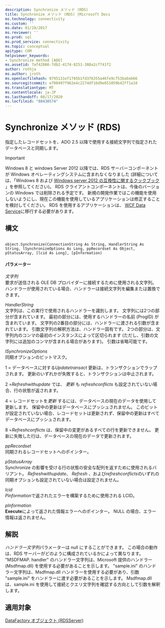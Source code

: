 ```yaml
---
description: Synchronize メソッド (RDS)
title: Synchronize メソッド (RDS) |Microsoft Docs
ms.technology: connectivity
ms.custom: ''
ms.date: 01/19/2017
ms.reviewer: ''
ms.prod: sql
ms.prod_service: connectivity
ms.topic: conceptual
apitype: COM
helpviewer_keywords:
- Synchronize method [ADO]
ms.assetid: 7af42866-7db2-4174-8251-388a2cf741f2
author: rothja
ms.author: jroth
ms.openlocfilehash: 0795131ef1765b1fd376355a46fe9cf53ba6eb66
ms.sourcegitcommit: e700497f962e4c2274df16d9e651059b42ff1a10
ms.translationtype: MT
ms.contentlocale: ja-JP
ms.lasthandoff: 08/17/2020
ms.locfileid: "88438574"
---
```

# <a name="synchronize-method-rds"></a>Synchronize メソッド (RDS)
指定したレコードセットを、ADO 2.5 以降で使用する接続文字列で指定されたデータベースと同期します。  
  
> [!IMPORTANT]
>  Windows 8 と windows Server 2012 以降では、RDS サーバーコンポーネントが Windows オペレーティングシステムに含まれなくなりました (詳細については、「Windows 8 および [Windows server 2012 の互換性に関するクックブック](https://www.microsoft.com/download/details.aspx?id=27416) 」を参照してください)。 RDS クライアントコンポーネントは、今後のバージョンの Windows では削除される予定です。 新規の開発作業ではこの機能を使用しないようにし、現在この機能を使用しているアプリケーションは修正することを検討してください。 RDS を使用するアプリケーションは、 [WCF Data Service](https://go.microsoft.com/fwlink/?LinkId=199565)に移行する必要があります。  
  
## <a name="syntax"></a>構文  
  
```  
  
object.Synchronize(ConnectionString As String, HandlerString As String, lSynchronizeOptions As Long, ppRecordset As Object, pStatusArray, [lcid As Long], [pInformation)  
```  
  
#### <a name="parameters"></a>パラメーター  
 *文字列*  
 要求が送信される OLE DB プロバイダーに接続するために使用される文字列。 ハンドラーが使用されている場合、ハンドラーは接続文字列を編集または置換できます。  
  
 *HandlerString*  
 文字列は、この実行で使用されるハンドラーを識別します。 文字列には2つの部分が含まれています。 最初の部分には、使用するハンドラーの名前 (ProgID) が含まれています。 文字列の2番目の部分には、ハンドラーに渡される引数が含まれています。 引数文字列の解釈方法は、ハンドラー固有です。 2つの部分は、文字列内のコンマの最初のインスタンスによって区切られます (ただし、引数の文字列には追加のコンマが含まれる場合があります)。 引数は省略可能です。  
  
 *lSynchronizeOptions*  
 同期オプションのビットマスク。  
  
 1 = データベースに対する*Updatetransact* 更新は、トランザクションでラップされます。 更新のいずれかが失敗すると、トランザクションは中止されます。  
  
 2 =*Refreshwithupdate* では、 *更新* も *refreshconflicts* も設定されていない場合、行の状態が返されます。  
  
 4 = レコードセットを*更新* するには、データベースの現在のデータを使用して更新します。 保留中の更新はデータベースにプッシュされません。 このビットが設定されていない場合、レコードセットは更新されず、保留中の更新はすべてデータベースにプッシュされます。  
  
 8 =*Refreshconflicts* は、保留中の変更があるすべての行を更新できません。 更新に失敗した行は、データベースの現在のデータで更新されます。  
  
 *ppRecordset*  
 同期されるレコードセットへのポインター。  
  
 *pStatusArray*  
 Synchronize の影響を受ける行の状態の安全な配列を返すために使用されるバリアント。 *Refreshwithupdate*、 *Refresh* 、および*refreshconflicts*のいずれの同期オプションも設定されていない場合は設定されません。  
  
 *lcid*  
 *Pinformation*で返されたエラーを構築するために使用される LCID。  
  
 *pInformation*  
 **Execute**によって返された情報エラーへのポインター。 NULL の場合、エラー情報は返されません。  
  
## <a name="remarks"></a>解説  
 *ハンドラー文字列*パラメーターは null にすることができます。 この場合の動作は、RDS サーバーがどのように構成されているかによって異なります。 "MSDFMAP. handler" のハンドラー文字列は、Microsoft 提供のハンドラー (Msdfmap.dll) を使用する必要があることを示します。 "sample.ini" のハンドラー文字列は、Msdfmap.dll ハンドラーを使用する必要があり、引数 "sample.ini" をハンドラーに渡す必要があることを示します。 Msdfmap.dll は、sample.ini を使用して接続とクエリ文字列を確認する方向として引数を解釈します。  
  
## <a name="applies-to"></a>適用対象  
 [DataFactory オブジェクト (RDSServer)](../../../ado/reference/rds-api/datafactory-object-rdsserver.md)


